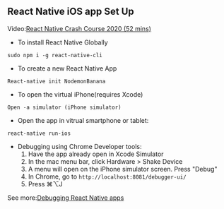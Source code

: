 ## React Native iOS app Set Up

Video:[React Native Crash Course 2020 (52 mins)](https://www.youtube.com/watch?v=Hf4MJH0jDb4)

* To install React Native Globally

`sudo npm i -g react-native-cli`

* To create a new React Native App

`React-native init NodemonBanana`

* To open the virtual iPhone(requires Xcode)

`Open -a simulator (iPhone simulator)`

* Open the app in vitrual smartphone or tablet:

`react-native run-ios`

* Debugging using Chrome Developer tools:
  1. Have the app already open in Xcode Simulator
  2. In the mac menu bar, click Hardware > Shake Device
  3. A menu will open on the iPhone simulator screen. Press "Debug"
  4. In Chrome, go to `http://localhost:8081/debugger-ui/`
  5. Press ⌘⌥J

See more:[Debugging React Native apps](https://www.sitepoint.com/tools-for-debugging-react-native/)

